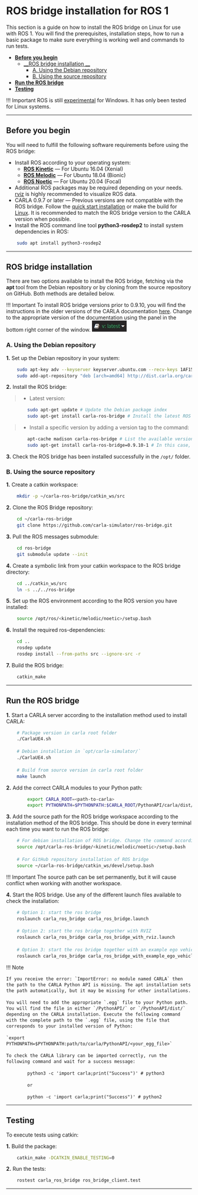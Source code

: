 # ROS bridge installation for ROS 1

This section is a guide on how to install the ROS bridge on Linux for use with ROS 1. You will find the prerequisites, installation steps, how to run a basic package to make sure everything is working well and commands to run tests. 

- [__Before you begin__](#before-you-begin)  
    - [__ROS bridge installation __](#ros-bridge-installation)  
        - [A. Using the Debian repository](#a-using-the-debian-repository)  
        - [B. Using the source repository](#b-using-the-source-repository)  
- [__Run the ROS bridge__](#run-the-ros-bridge) 
- [__Testing__](#testing) 

!!! Important
    ROS is still [experimental](http://wiki.ros.org/noetic/Installation) for Windows. It has only been tested for Linux systems.  

---
## Before you begin

You will need to fulfill the following software requirements before using the ROS bridge:

- Install ROS according to your operating system:
    - [__ROS Kinetic__](https://wiki.ros.org/kinetic/Installation) — For Ubuntu 16.04 (Xenial) 
    - [__ROS Melodic__](https://wiki.ros.org/melodic/Installation/Ubuntu) — For Ubuntu 18.04 (Bionic)
    - [__ROS Noetic__](https://wiki.ros.org/noetic#Installation) — For Ubuntu 20.04 (Focal)
- Additional ROS packages may be required depending on your needs. [rviz](https://wiki.ros.org/rviz) is highly recommended to visualize ROS data.  
- CARLA 0.9.7 or later — Previous versions are not compatible with the ROS bridge. Follow the [quick start installation](https://carla.readthedocs.io/en/latest/start_quickstart/) or make the build for [Linux](https://carla.readthedocs.io/en/latest/build_linux/). It is recommended to match the ROS bridge version to the CARLA version when possible. 
- Install the ROS command line tool __python3-rosdep2__ to install system dependencies in ROS:
```sh
    sudo apt install python3-rosdep2
```

---
## ROS bridge installation 

There are two options available to install the ROS bridge, fetching via the __apt__ tool from the Debian repository or by cloning from the source repository on GitHub. Both methods are detailed below.

!!! Important
    To install ROS bridge versions prior to 0.9.10, you will find the instructions in the older versions of the CARLA documentation [here](https://carla.readthedocs.io/en/0.9.10/ros_installation/). Change to the appropriate version of the documentation using the panel in the bottom right corner of the window. ![docs_version_panel](images/docs_version_panel.jpg)

### A. Using the Debian repository

__1.__ Set up the Debian repository in your system:
```sh
    sudo apt-key adv --keyserver keyserver.ubuntu.com --recv-keys 1AF1527DE64CB8D9
    sudo add-apt-repository "deb [arch=amd64] http://dist.carla.org/carla $(lsb_release -sc) main"
```

__2.__ Install the ROS bridge:

> - Latest version: 
```sh
        sudo apt-get update # Update the Debian package index
        sudo apt-get install carla-ros-bridge # Install the latest ROS bridge version, or update the current installation
```

> - Install a specific version by adding a version tag to the command:  
```sh
        apt-cache madison carla-ros-bridge # List the available versions of the ROS bridge
        sudo apt-get install carla-ros-bridge=0.9.10-1 # In this case, "0.9.10" refers to the ROS bridge version, and "1" to the Debian revision  
```

__3.__ Check the ROS bridge has been installed successfully in the `/opt/` folder.

### B. Using the source repository


__1.__ Create a catkin workspace:
```sh
    mkdir -p ~/carla-ros-bridge/catkin_ws/src
```

__2.__ Clone the ROS Bridge repository:
```sh
    cd ~/carla-ros-bridge
    git clone https://github.com/carla-simulator/ros-bridge.git
```


__3.__ Pull the ROS messages submodule:
```sh
    cd ros-bridge
    git submodule update --init
```

__4.__ Create a symbolic link from your catkin workspace to the ROS bridge directory:
```sh
    cd ../catkin_ws/src
    ln -s ../../ros-bridge
```

__5.__ Set up the ROS environment according to the ROS version you have installed:
```sh
    source /opt/ros/<kinetic/melodic/noetic>/setup.bash
```
__6.__ Install the required ros-dependencies:
```sh
    cd ..
    rosdep update
    rosdep install --from-paths src --ignore-src -r
```

__7.__ Build the ROS bridge:
```sh
    catkin_make
```


---


## Run the ROS bridge

__1.__ Start a CARLA server according to the installation method used to install CARLA:
```sh
    # Package version in carla root folder
    ./CarlaUE4.sh

    # Debian installation in `opt/carla-simulator/`
    ./CarlaUE4.sh

    # Build from source version in carla root folder
    make launch
```

__2.__ Add the correct CARLA modules to your Python path:

```sh
        export CARLA_ROOT=<path-to-carla>
        export PYTHONPATH=$PYTHONPATH:$CARLA_ROOT/PythonAPI/carla/dist/carla-<carla_version_and_arch>.egg:$CARLA_ROOT/PythonAPI/carla
```

__3.__ Add the source path for the ROS bridge workspace according to the installation method of the ROS bridge. This should be done in every terminal each time you want to run the ROS bridge: 

```sh
    # For debian installation of ROS bridge. Change the command according to your installed version of ROS.
    source /opt/carla-ros-bridge/<kinetic/melodic/noetic>/setup.bash

    # For GitHub repository installation of ROS bridge 
    source ~/carla-ros-bridge/catkin_ws/devel/setup.bash
```

!!! Important
    The source path can be set permanently, but it will cause conflict when working with another workspace.  

__4.__ Start the ROS bridge. Use any of the different launch files available to check the installation: 

```sh
    # Option 1: start the ros bridge
    roslaunch carla_ros_bridge carla_ros_bridge.launch

    # Option 2: start the ros bridge together with RVIZ
    roslaunch carla_ros_bridge carla_ros_bridge_with_rviz.launch

    # Option 3: start the ros bridge together with an example ego vehicle
    roslaunch carla_ros_bridge carla_ros_bridge_with_example_ego_vehicle.launch
```


!!! Note

    If you receive the error: `ImportError: no module named CARLA` then the path to the CARLA Python API is missing. The apt installation sets the path automatically, but it may be missing for other installations. 

    You will need to add the appropriate `.egg` file to your Python path. You will find the file in either `/PythonAPI/` or `/PythonAPI/dist/` depending on the CARLA installation. Execute the following command with the complete path to the `.egg` file, using the file that corresponds to your installed version of Python:

    `export PYTHONPATH=$PYTHONPATH:path/to/carla/PythonAPI/<your_egg_file>`

    To check the CARLA library can be imported correctly, run the following command and wait for a success message:

            python3 -c 'import carla;print("Success")' # python3

            or

            python -c 'import carla;print("Success")' # python2




---

## Testing

To execute tests using catkin:

__1.__ Build the package:

```sh
    catkin_make -DCATKIN_ENABLE_TESTING=0
```

__2.__ Run the tests:

```sh
    rostest carla_ros_bridge ros_bridge_client.test
```


---



